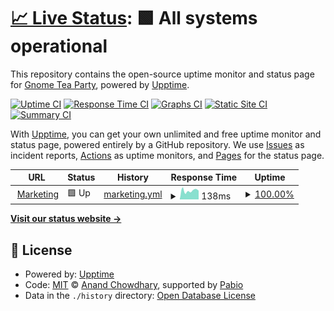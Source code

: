 # [📈 Live Status](https://gnometea.party): <!--live status--> **🟩 All systems operational**

This repository contains the open-source uptime monitor and status page for [Gnome Tea Party](https://gnometeaparty.com), powered by [Upptime](https://github.com/upptime/upptime).

[![Uptime CI](https://github.com/gnometeaparty/status-page/workflows/Uptime%20CI/badge.svg)](https://github.com/gnometeaparty/status-page/actions?query=workflow%3A%22Uptime+CI%22)
[![Response Time CI](https://github.com/gnometeaparty/status-page/workflows/Response%20Time%20CI/badge.svg)](https://github.com/gnometeaparty/status-page/actions?query=workflow%3A%22Response+Time+CI%22)
[![Graphs CI](https://github.com/gnometeaparty/status-page/workflows/Graphs%20CI/badge.svg)](https://github.com/gnometeaparty/status-page/actions?query=workflow%3A%22Graphs+CI%22)
[![Static Site CI](https://github.com/gnometeaparty/status-page/workflows/Static%20Site%20CI/badge.svg)](https://github.com/gnometeaparty/status-page/actions?query=workflow%3A%22Static+Site+CI%22)
[![Summary CI](https://github.com/gnometeaparty/status-page/workflows/Summary%20CI/badge.svg)](https://github.com/gnometeaparty/status-page/actions?query=workflow%3A%22Summary+CI%22)

With [Upptime](https://upptime.js.org), you can get your own unlimited and free uptime monitor and status page, powered entirely by a GitHub repository. We use [Issues](https://github.com/gnometeaparty/status-page/issues) as incident reports, [Actions](https://github.com/gnometeaparty/status-page/actions) as uptime monitors, and [Pages](https://gnometea.party) for the status page.

<!--start: status pages-->
<!-- This summary is generated by Upptime (https://github.com/upptime/upptime) -->
<!-- Do not edit this manually, your changes will be overwritten -->
<!-- prettier-ignore -->
| URL | Status | History | Response Time | Uptime |
| --- | ------ | ------- | ------------- | ------ |
| <img alt="" src="https://icons.duckduckgo.com/ip3/gnometeaparty.com.ico" height="13"> [Marketing](https://gnometeaparty.com) | 🟩 Up | [marketing.yml](https://github.com/gnometeaparty/status-page/commits/HEAD/history/marketing.yml) | <details><summary><img alt="Response time graph" src="./graphs/marketing/response-time-week.png" height="20"> 138ms</summary><br><a href="https://status.gnometea.party/history/marketing"><img alt="Response time 138" src="https://img.shields.io/endpoint?url=https%3A%2F%2Fraw.githubusercontent.com%2Fgnometeaparty%2Fstatus-page%2FHEAD%2Fapi%2Fmarketing%2Fresponse-time.json"></a><br><a href="https://status.gnometea.party/history/marketing"><img alt="24-hour response time 138" src="https://img.shields.io/endpoint?url=https%3A%2F%2Fraw.githubusercontent.com%2Fgnometeaparty%2Fstatus-page%2FHEAD%2Fapi%2Fmarketing%2Fresponse-time-day.json"></a><br><a href="https://status.gnometea.party/history/marketing"><img alt="7-day response time 138" src="https://img.shields.io/endpoint?url=https%3A%2F%2Fraw.githubusercontent.com%2Fgnometeaparty%2Fstatus-page%2FHEAD%2Fapi%2Fmarketing%2Fresponse-time-week.json"></a><br><a href="https://status.gnometea.party/history/marketing"><img alt="30-day response time 138" src="https://img.shields.io/endpoint?url=https%3A%2F%2Fraw.githubusercontent.com%2Fgnometeaparty%2Fstatus-page%2FHEAD%2Fapi%2Fmarketing%2Fresponse-time-month.json"></a><br><a href="https://status.gnometea.party/history/marketing"><img alt="1-year response time 138" src="https://img.shields.io/endpoint?url=https%3A%2F%2Fraw.githubusercontent.com%2Fgnometeaparty%2Fstatus-page%2FHEAD%2Fapi%2Fmarketing%2Fresponse-time-year.json"></a></details> | <details><summary><a href="https://status.gnometea.party/history/marketing">100.00%</a></summary><a href="https://status.gnometea.party/history/marketing"><img alt="All-time uptime 100.00%" src="https://img.shields.io/endpoint?url=https%3A%2F%2Fraw.githubusercontent.com%2Fgnometeaparty%2Fstatus-page%2FHEAD%2Fapi%2Fmarketing%2Fuptime.json"></a><br><a href="https://status.gnometea.party/history/marketing"><img alt="24-hour uptime 100.00%" src="https://img.shields.io/endpoint?url=https%3A%2F%2Fraw.githubusercontent.com%2Fgnometeaparty%2Fstatus-page%2FHEAD%2Fapi%2Fmarketing%2Fuptime-day.json"></a><br><a href="https://status.gnometea.party/history/marketing"><img alt="7-day uptime 100.00%" src="https://img.shields.io/endpoint?url=https%3A%2F%2Fraw.githubusercontent.com%2Fgnometeaparty%2Fstatus-page%2FHEAD%2Fapi%2Fmarketing%2Fuptime-week.json"></a><br><a href="https://status.gnometea.party/history/marketing"><img alt="30-day uptime 100.00%" src="https://img.shields.io/endpoint?url=https%3A%2F%2Fraw.githubusercontent.com%2Fgnometeaparty%2Fstatus-page%2FHEAD%2Fapi%2Fmarketing%2Fuptime-month.json"></a><br><a href="https://status.gnometea.party/history/marketing"><img alt="1-year uptime 100.00%" src="https://img.shields.io/endpoint?url=https%3A%2F%2Fraw.githubusercontent.com%2Fgnometeaparty%2Fstatus-page%2FHEAD%2Fapi%2Fmarketing%2Fuptime-year.json"></a></details>

<!--end: status pages-->

[**Visit our status website →**](https://status.gnometea.party)

## 📄 License

- Powered by: [Upptime](https://github.com/upptime/upptime)
- Code: [MIT](./LICENSE) © [Anand Chowdhary](https://anandchowdhary.com), supported by [Pabio](https://pabio.com)
- Data in the `./history` directory: [Open Database License](https://opendatacommons.org/licenses/odbl/1-0/)
